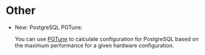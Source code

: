 # Other

* New: PostgreSQL PGTune.

    You can use [PGTune](https://pgtune.leopard.in.ua/#/) to calculate
    configuration for PostgreSQL based on the maximum performance for a given
    hardware configuration.